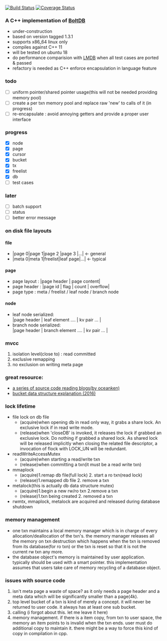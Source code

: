 [![Build Status](https://travis-ci.org/Nov11/boltdb_in_cpp.svg?branch=master)](https://travis-ci.org/Nov11/boltdb_in_cpp)
[![Coverage Status](https://coveralls.io/repos/github/Nov11/boltdb_in_cpp/badge.svg?branch=master)](https://coveralls.io/github/Nov11/boltdb_in_cpp?branch=master)
### A C++ implementation of [BoltDB](https://github.com/boltdb/bolt)
* under-construction
* based on version tagged 1.3.1
* supports x86_64 linux only
* compiles against C++ 11
* will be tested on ubuntu 18
* do performance comparision with [LMDB](https://github.com/LMDB/lmdb) when all test cases are ported & passed
* refactory is needed as C++ enforce encapsulation in language feature


### todo
- [ ] uniform pointer/shared pointer usage(this will not be needed providing memory pool)
- [ ] create a per txn memory pool and replace raw 'new' to calls of it (in progress)
- [ ] re-encapsulate : avoid annoying getters and provide a proper user interface
### progress
- [x] node
- [x] page
- [x] cursor
- [x] bucket
- [x] tx
- [x] freelist
- [x] db
- [ ] test cases

### later
- [ ] batch support
- [ ] status
- [ ] better error message

### on disk file layouts
#### file
* |page 0|page 1|page 2  |page 3   |...| <- general  
* |meta 0|meta 1|freelist|leaf page|...| <- typical
#### page
* page layout : |page header | page content|  
* page header : |page id | flag | count | overflow|  
* page type : meta / freelist / leaf node / branch node

#### node
* leaf node serialized:  
|page header | leaf element ....   | kv pair ...  |
* branch node serialized:  
|page header | branch element .... | kv pair ...  |

### mvcc
1. isolation level(close to) : read committed
2. exclusive remapping 
3. no exclusion on writing meta page

### great resource:
* [a series of source code reading blogs(by oceanken)](https://www.jianshu.com/p/b86a69892990)
* [bucket data structure explanation (2016)](http://www.d-kai.me/boltdb%E4%B9%8Bbucket%E4%B8%80/)

### lock lifetime
* file lock on db file
    * (acquire)when opening db in read only way, it grabs a share lock. An exclusive lock if in read write mode.
    * (release)when 'closeDB' is invoked, it releases the lock if grabbed an exclusive lock. Do nothing if grabbed a shared lock. 
    As shared lock will be released implicitly when closing the related file descriptor, a invocation of flock with LOCK_UN will be
    redundant.
* readWriteAccessMutex
    * (acquire)when starting a read/write txn
    * (release)when committing a txn(it must be a read write txn)
* mmaplock
    * (acquire)1.remap db file(full lock) 2. start a ro txn(read lock)
    * (release)1.remapped db file 2. remove a txn
* metalock(this is actually db data structure mutex)
    * (acquire)1.begin a new rw/ro txn 2.remove a txn
    * (release)1.txn being created 2. removed a txn
* rwmtx, mmaplock, metalock are acquired and released during database shutdown

### memory management
* one txn maintains a local memory manager which is in charge of every allocation/deallocation of the txn's. the memory manager releases all the memory
 on txn destruction which happens when the txn is removed from its database(for ro txn) or the txn is reset so that it is not the
 current rw txn any more.
* the database object's memory is maintained by user application. typically should be used with a smart pointer. this implementation assumes that
users take care of memory recycling of a database object.

### issues with source code
1. isn't meta page a waste of space? as it only needs a page header and a meta data which will be significantly smaller than a page(4k).
2. top level bucket of a txn is kind of merely a concept. it will never be returned to user code. it always has at least one sub bucket.
3. calling (i forgot about this. let me leave it here)
4. memory management. if there is a item copy, from txn to user space, the memory an item points to is invalid when the txn ends. user must
do additional copy to maintain it. there might be a way to force this kind of copy in compilation in cpp.